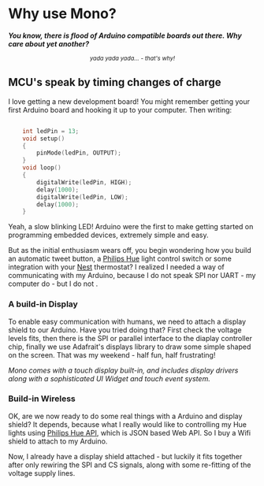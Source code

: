 # Why use Mono?

***You know, there is flood of Arduino compatible boards out there. Why care about yet another?***
<center><small><em>
yada yada yada... - that's why!
</em></small></center>

## MCU's speak by timing changes of charge

I love getting a new development board! You might remember getting your first Arduino board and hooking it up to your computer. Then writing:

```cpp

	int ledPin = 13;
	void setup()
	{
		pinMode(ledPin, OUTPUT);
	}
	void loop()
	{
		digitalWrite(ledPin, HIGH);
		delay(1000);
		digitalWrite(ledPin, LOW);
		delay(1000);
	}
```

Yeah, a slow blinking LED! Arduino were the first to make getting started on programming embedded devices, extremely simple and easy.

But as the initial enthusiasm wears off, you begin wondering how you build an automatic tweet button, a [Philips Hue](http://meethue.com) light control switch or some integration with your [Nest](https://nest.com) thermostat? I realized I needed a way of communicating with my Arduino, because I do not speak SPI nor UART - my computer do - but I do not <i class="fa fa-smile-o"></i>.

### A build-in Display

To enable easy communication with humans, we need to attach a display shield to our Arduino. Have you tried doing that? First check the voltage levels fits, then there is the SPI or parallel interface to the diaplay controller chip, finally we use Adafrait's displays library to draw some simple shaped on the screen. That was my weekend - half fun, half frustrating!

*Mono comes with a touch display built-in, and includes display drivers along with a sophisticated UI Widget and touch event system.*

### Build-in Wireless

OK, are we now ready to do some real things with a Arduino and display shield? It depends, because what I really would like to controlling my Hue lights using [Philips Hue API](http://www.developers.meethue.com), which is JSON based Web API. So I buy a Wifi shield to attach to my Arduino.

Now, I already have a display shield attached - but luckily it fits together after only rewiring the SPI and CS signals, along with some re-fitting of the voltage supply lines.

